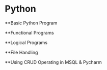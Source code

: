 # Python

**Basic Python Program

**Functional Programs

**Logical Programs

**File Handling

**Using CRUD Operating in MSQL & Pycharm
